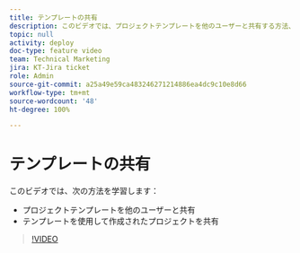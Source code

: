 ```yaml
---
title: テンプレートの共有
description: このビデオでは、プロジェクトテンプレートを他のユーザーと共有する方法、およびテンプレートを使用して作成されたプロジェクトを共有する方法について説明します。
topic: null
activity: deploy
doc-type: feature video
team: Technical Marketing
jira: KT-Jira ticket
role: Admin
source-git-commit: a25a49e59ca483246271214886ea4dc9c10e8d66
workflow-type: tm+mt
source-wordcount: '48'
ht-degree: 100%

---
```


# テンプレートの共有

このビデオでは、次の方法を学習します：

* プロジェクトテンプレートを他のユーザーと共有
* テンプレートを使用して作成されたプロジェクトを共有

>[!VIDEO](https://video.tv.adobe.com/v/335211/?quality=12&learn=on)
